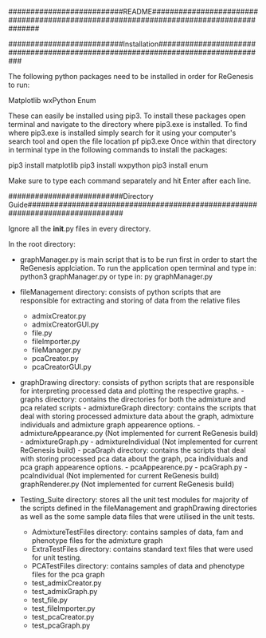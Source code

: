 ##########################README#######################################################################################

##########################Installation#################################################################################

The following python packages need to be installed in order for ReGenesis to run:

Matplotlib
wxPython
Enum

These can easily be installed using pip3.
To install these packages open terminal and navigate to the directory where pip3.exe is installed.
To find where pip3.exe is installed simply search for it using your computer's search tool and open the file location
pf pip3.exe
Once within that directory in terminal type in the following commands to install the packages:

pip3 install matplotlib
pip3 install wxpython
pip3 install enum

Make sure to type each command separately and hit Enter after each line.

##########################Directory Guide##############################################################################

Ignore all the __init__.py files in every directory.

In the root directory:

- graphManager.py is main script that is to be run first in order to start the ReGenesis applciation.
    To run the application open terminal and type in: python3 graphManager.py
                                          or type in: py graphManager.py

- fileManagement directory: consists of python scripts that are responsible for extracting and storing of data from the
  relative files
    - admixCreator.py
    - admixCreatorGUI.py
    - file.py
    - fileImporter.py
    - fileManager.py
    - pcaCreator.py
    - pcaCreatorGUI.py

- graphDrawing directory: consists of python scripts that are responsible for interpreting processed data and plotting
  the respective graphs.
      - graphs directory: contains the directories for both the admixture and pca related scripts
            - admixtureGraph directory: contains the scripts that deal with storing processed admixture data about the graph,
              admixture individuals and admixture graph appearence options.
                    - admixtureAppearance.py (Not implemented for current ReGenesis build)
                    - admixtureGraph.py
                    - admixtureIndividual (Not implemented for current ReGenesis build)
             - pcaGraph directory: contains the scripts that deal with storing processed pca data about the graph,
               pca individuals and pca graph appearence options.
                    - pcaAppearence.py
                    - pcaGraph.py
                    - pcaIndividual (Not implemented for current ReGenesis build)
             graphRenderer.py (Not implemented for current ReGenesis build)

- Testing_Suite directory: stores all the unit test modules for majority of the scripts defined in the fileManagement
  and graphDrawing directories as well as the some sample data files that were utilised in the unit tests.
    - AdmixtureTestFiles directory: contains samples of data, fam and phenotype files for the admixture graph
    - ExtraTestFiles directory: contains standard text files that were used for unit testing.
    - PCATestFiles directory: contains samples of data and phenotype files for the pca graph
    - test_admixCreator.py
    - test_admixGraph.py
    - test_file.py
    - test_fileImporter.py
    - test_pcaCreator.py
    - test_pcaGraph.py
